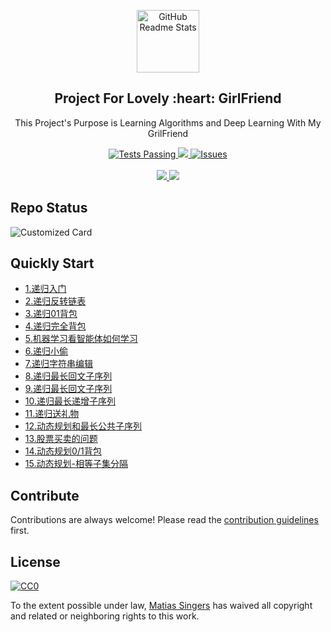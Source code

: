 <p align="center">
 <img width="100px" src="https://res.cloudinary.com/anuraghazra/image/upload/v1594908242/logo_ccswme.svg" align="center" alt="GitHub Readme Stats" />
 <h2 align="center">Project For Lovely :heart: GirlFriend </h2>
 <p align="center">This Project's Purpose is Learning Algorithms and Deep Learning With My GrilFriend</p>
</p>
  <p align="center">
    <a href="https://github.com/anuraghazra/github-readme-stats/actions">
      <img alt="Tests Passing" src="https://github.com/anuraghazra/github-readme-stats/workflows/Test/badge.svg" />
    </a>
    <a href="https://codecov.io/gh/anuraghazra/github-readme-stats">
      <img src="https://codecov.io/gh/anuraghazra/github-readme-stats/branch/master/graph/badge.svg" />
    </a>
    <a href="https://github.com/guohuijuan1/LearnAlgorithmsWithBoyfriend">
      <img alt="Issues" src="https://img.shields.io/github/issues/anuraghazra/github-readme-stats?color=0088ff" />
    </a>
    <a>
    </a> 
    <br />
    <br />
    <a href="https://a.paddle.com/v2/click/16413/119403?link=1227">
      <img src="https://img.shields.io/badge/Supported%20by-VSCode%20Power%20User%20%E2%86%92-gray.svg?colorA=655BE1&colorB=4F44D6&style=for-the-badge"/>
    </a>
    <a href="https://a.paddle.com/v2/click/16413/119403?link=2345">
      <img src="https://img.shields.io/badge/Supported%20by-Node%20Cli.com%20%E2%86%92-gray.svg?colorA=61c265&colorB=4CAF50&style=for-the-badge"/>
    </a>
  </p>
</p>

## Repo Status
![Customized Card](https://github-readme-stats.vercel.app/api/pin?username=guohuijuan1&repo=LearnAlgorithmsWithBoyfriend&title_color=fff&icon_color=f9f9f9&text_color=9f9f9f&bg_color=151515)

## Quickly Start

* [1.递归入门](https://github.com/guohuijuan1/LearnAlgorithmsWithBoyfriend/issues/1)
* [2.递归反转链表](https://github.com/guohuijuan1/LearnAlgorithmsWithBoyfriend/issues/2)
* [3.递归01背包](https://github.com/guohuijuan1/LearnAlgorithmsWithBoyfriend/issues/3)
* [4.递归完全背包](https://github.com/guohuijuan1/LearnAlgorithmsWithBoyfriend/issues/4)
* [5.机器学习看智能体如何学习](https://github.com/guohuijuan1/LearnAlgorithmsWithBoyfriend/issues/5)
* [6.递归小偷](https://github.com/guohuijuan1/LearnAlgorithmsWithBoyfriend/issues/6)
* [7.递归字符串编辑](https://github.com/guohuijuan1/LearnAlgorithmsWithBoyfriend/issues/7)
* [8.递归最长回文子序列](https://github.com/guohuijuan1/LearnAlgorithmsWithBoyfriend/issues/8)
* [9.递归最长回文子序列](https://github.com/guohuijuan1/LearnAlgorithmsWithBoyfriend/issues/9)
* [10.递归最长递增子序列](https://github.com/guohuijuan1/LearnAlgorithmsWithBoyfriend/issues/10)
* [11.递归送礼物](https://github.com/guohuijuan1/LearnAlgorithmsWithBoyfriend/issues/11)
* [12.动态规划和最长公共子序列](https://github.com/guohuijuan1/LearnAlgorithmsWithBoyfriend/issues/12)
* [13.股票买卖的问题](https://github.com/guohuijuan1/LearnAlgorithmsWithBoyfriend/issues/13)
* [14.动态规划0/1背包](https://github.com/guohuijuan1/LearnAlgorithmsWithBoyfriend/issues/14)
* [15.动态规划-相等子集分隔](https://github.com/guohuijuan1/LearnAlgorithmsWithBoyfriend/issues/15)


## Contribute

Contributions are always welcome!
Please read the [contribution guidelines](contributing.md) first.

## License

[![CC0](https://licensebuttons.net/p/zero/1.0/88x31.png)](https://creativecommons.org/publicdomain/zero/1.0/)

To the extent possible under law, [Matias Singers](https://mts.io) has waived all copyright and related or neighboring rights to this work.
